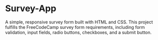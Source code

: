 # Survey-App
A simple, responsive survey form built with HTML and CSS. This project fulfills the FreeCodeCamp survey form requirements, including form validation, input fields, radio buttons, checkboxes, and a submit button.
